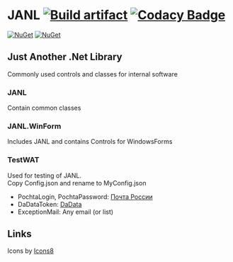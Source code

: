 # JANL [![Build artifact][build-src]][build-href] [![Codacy Badge][codacy-src]][codacy-href]

[![NuGet][nuget-0-src]][nuget-0-href]
[![NuGet][nuget-1-src]][nuget-1-href]

## Just Another .Net Library

Commonly used controls and classes for internal software  

### JANL

Contain common classes

### JANL.WinForm

Includes JANL and contains Controls for WindowsForms  

### TestWAT

Used for testing of JANL.  
Copy Config.json and rename to MyConfig.json

* PochtaLogin, PochtaPassword: [Почта России](https://tracking.pochta.ru/)
* DaDataToken: [DaData](https://dadata.ru/)
* ExceptionMail: Any email (or list)

## Links

Icons by [Icons8](https://icons8.com)  

<!-- Badges -->
[build-src]: https://img.shields.io/github/actions/workflow/status/Virenbar/JANL/build-artifact.yml?label=Build&logo=github
[build-href]: https://github.com/Virenbar/JANL/actions/workflows/build-artifact.yml

[codacy-src]: https://app.codacy.com/project/badge/Grade/bfe34ced3e784389b5235fdaf193e038
[codacy-href]: https://app.codacy.com/gh/Virenbar/JANL/dashboard?utm_source=gh&utm_medium=referral&utm_content=&utm_campaign=Badge_grade

[nuget-0-src]: https://img.shields.io/nuget/v/Virenbar.JANL?label=JANL&logo=nuget&style=for-the-badge
[nuget-0-href]: https://www.nuget.org/packages/Virenbar.JANL/

[nuget-1-src]: https://img.shields.io/nuget/v/Virenbar.JANL.WinForms?label=JANL.WinForms&logo=nuget&style=for-the-badge
[nuget-1-href]: https://www.nuget.org/packages/Virenbar.JANL.WinForms/
